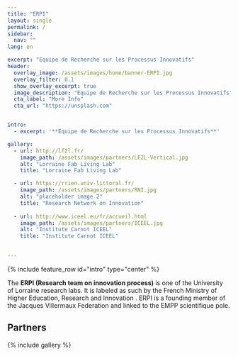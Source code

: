 ```yaml
---
title: "ERPI"
layout: single
permalink: /
sidebar:
  nav: ""
lang: en

excerpt: "Equipe de Recherche sur les Processus Innovatifs"
header:
  overlay_image: /assets/images/home/banner-ERPI.jpg
  overlay_filter: 0.1
  show_overlay_excerpt: true 
  image_description: "Equipe de Recherche sur les Processus Innovatifs"
  cta_label: "More Info"
  cta_url: "https://unsplash.com"


intro: 
  - excerpt: '**Equipe de Recherche sur les Processus Innovatifs**'

gallery:
  - url: http://lf2l.fr/
    image_path: /assets/images/partners/LF2L-Vertical.jpg
    alt: "Lorraine Fab Living Lab"
    title: "Lorraine Fab Living Lab"

  - url: https://rrien.univ-littoral.fr/
    image_path: /assets/images/partners/RNI.jpg
    alt: "placeholder image 2"
    title: "Research Network on Innovation"
  
  - url: http://www.iceel.eu/fr/accueil.html
    image_path: /assets/images/partners/ICEEL.jpg
    alt: "Institute Carnot ICEEL"
    title: "Institute Carnot ICEEL"

   
---
```



{% include feature_row id="intro" type="center" %}


The **ERPI (Research team on innovation process)** is one of the University of Lorraine research labs. It is labeled as such by the French Ministry of Higher Education, Research and Innovation . ERPI is a founding member of the Jacques Villermaux Federation and linked to the EMPP scientifique pole.  



## Partners

{% include gallery %}



<!-- ## News

{% assign posts = site.posts | where: "lang", "en"  %}
{% for post in posts offset: 0 limit: 5 %}
* {{ post.date  | date: "%B %-d, %Y" }}: [{{post.title}}]({{post.url}})
{% endfor %}

<p><a href="{{ site.url }}/news/" class="btn btn--primary">{{ site.data.ui-text[page.lang].more_label | default: "Read more" }}</a></p> -->


